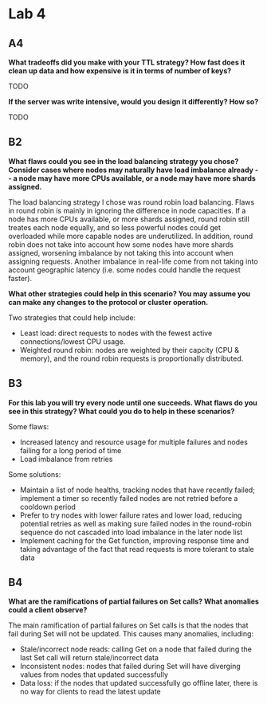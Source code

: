 # Lab 4

## A4

**What tradeoffs did you make with your TTL strategy? How fast does it clean up data and how expensive is it in terms of number of keys?**

TODO

**If the server was write intensive, would you design it differently? How so?**

TODO

## B2

**What flaws could you see in the load balancing strategy you chose? Consider cases where nodes may naturally have load imbalance already -- a node may have more CPUs available, or a node may have more shards assigned.**

The load balancing strategy I chose was round robin load balancing. Flaws in round robin is mainly in ignoring the difference in node capacities. If a node has more CPUs available, or more shards assigned, round robin still treates each node equally, and so less powerful nodes could get overloaded while more capable nodes are underutilized. In addition, round robin does not take into account how some nodes have more shards assigned, worsening imbalance by not taking this into account when assigning requests. Another imbalance in real-life come from not taking into account geographic latency (i.e. some nodes could handle the request faster).

**What other strategies could help in this scenario? You may assume you can make any changes to the protocol or cluster operation.**

Two strategies that could help include:
- Least load: direct requests to nodes with the fewest active connections/lowest CPU usage.
- Weighted round robin: nodes are weighted by their capcity (CPU & memory), and the round robin requests is proportionally distributed.

## B3

**For this lab you will try every node until one succeeds. What flaws do you see in this strategy? What could you do to help in these scenarios?**

Some flaws:
- Increased latency and resource usage for multiple failures and nodes failing for a long period of time
- Load imbalance from retries

Some solutions:
- Maintain a list of node healths, tracking nodes that have recently failed; implement a timer so recently failed nodes are not retried before a cooldown period
- Prefer to try nodes with lower failure rates and lower load, reducing potential retries as well as making sure failed nodes in the round-robin sequence do not cascaded into load imbalance in the later node list
- Implement caching for the Get function, improving response time and taking advantage of the fact that read requests is more tolerant to stale data

## B4

**What are the ramifications of partial failures on Set calls? What anomalies could a client observe?**

The main ramification of partial failures on Set calls is that the nodes that fail during Set will not be updated. This causes many anomalies, including:
- Stale/incorrect node reads: calling Get on a node that failed during the last Set call will return stale/incorrect data
- Inconsistent nodes: nodes that failed during Set will have diverging values from nodes that updated successfully
- Data loss: if the nodes that updated successfully go offline later, there is no way for clients to read the latest update

